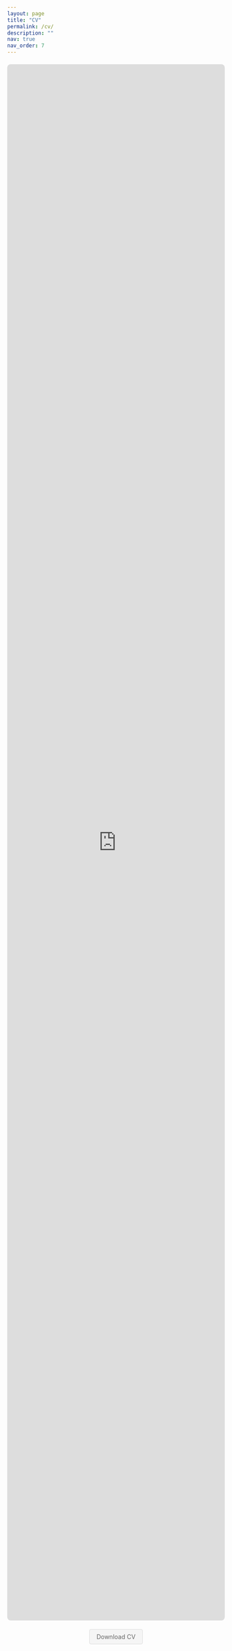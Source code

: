 ```yaml
---
layout: page
title: "CV"
permalink: /cv/
description: ""
nav: true
nav_order: 7
---
```

<div class="cv-container" style="width: 100%; height: 90vh; margin: 20px 0;">
    <iframe 
        src="https://drive.google.com/file/d/1vJHmK3pp34EM_TPcJ_FNU2bA-oa1M2v_/preview" 
        width="100%" 
        height="100%" 
        frameborder="0"
        style="border: 1px solid var(--global-divider-color); border-radius: 8px;">
    </iframe>
</div>
<div class="cv-download" style="text-align: center; margin-top: 20px;">
    <a href="https://drive.google.com/file/d/1vJHmK3pp34EM_TPcJ_FNU2bA-oa1M2v_/view?usp=sharing" 
       target="_blank" 
       style="background-color: #f5f5f5; color: #666; padding: 8px 16px; text-decoration: none; border-radius: 4px; display: inline-block; border: 1px solid #ddd; font-size: 14px; transition: all 0.2s ease;">
        Download CV
    </a>
</div>
